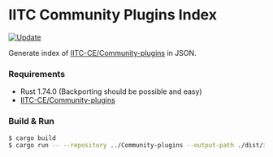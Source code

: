 # IITC Community Plugins Index

[![Update](https://github.com/lucka-me/iitc-community-plugins-index/actions/workflows/update.yml/badge.svg)](https://github.com/lucka-me/iitc-community-plugins-index/actions/workflows/update.yml "Update Workflow")

Generate index of [IITC-CE/Community-plugins](https://github.com/IITC-CE/Community-plugins) in JSON.

### Requirements

- Rust 1.74.0 (Backporting should be possible and easy)
- [IITC-CE/Community-plugins](https://github.com/IITC-CE/Community-plugins)

### Build & Run

```sh
$ cargo build
$ cargo run -- --repository ../Community-plugins --output-path ./dist/index.json
```
